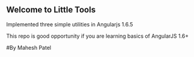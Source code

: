 ## Welcome to Little Tools

Implemented three simple utilities in Angularjs 1.6.5

This repo is good opportunity if you are learning basics of AngularJS 1.6+

#By Mahesh Patel

